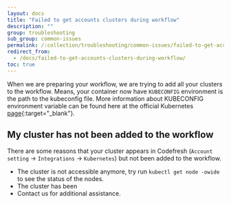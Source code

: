 ```yaml
---
layout: docs
title: "Failed to get accounts clusters during workflow"
description: ""
group: troubleshooting
sub_group: common-issues
permalink: /:collection/troubleshooting/common-issues/failed-to-get-accounts-clusters-during-workflow/
redirect_from:
  - /docs/failed-to-get-accounts-clusters-during-workflow/
toc: true
---
```

When we are preparing your workflow, we are trying to add all your clusters to the workflow.
Means, your container now have `KUBECONFIG` environment is the path to the kubeconfig file.
More information about KUBECONFIG environment variable can be found here at the official Kubernetes [page](https://kubernetes.io/docs/tasks/access-application-cluster/configure-access-multiple-clusters/#set-the-kubeconfig-environment-variable){:target="_blank"}.

## My cluster has not been added to the workflow
There are some reasons that your cluster appears in Codefresh (`Account setting` &#8594; `Integrations` &#8594; `Kubernetes`) but not been added to the workflow.
* The cluster is not accessible anymore, try run `kubectl get node -owide` to see the status of the nodes.
* The cluster has been 
* Contact us for additional assistance.
